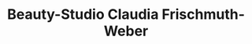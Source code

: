 ---
title: "Beauty-Studio Claudia Frischmuth-Weber"
url: /marktredwitz/beauty-studio-claudia-frischmuth-weber/
shop: Allgemein
---